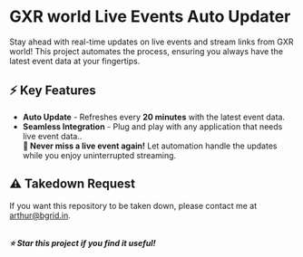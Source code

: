 # GXR world Live Events Auto Updater

Stay ahead with real-time updates on live events and stream links from GXR world! This project automates the process, ensuring you always have the latest event data at your fingertips.

## ⚡ Key Features
- **Auto Update** - Refreshes every **20 minutes** with the latest event data.
- **Seamless Integration** - Plug and play with any application that needs live event data..
<br> **📌 Never miss a live event again!** Let automation handle the updates while you enjoy uninterrupted streaming.

## ⚠️ Takedown Request
If you want this repository to be taken down, please contact me at  arthur@bgrid.in.

<br>***⭐ Star this project if you find it useful!***
